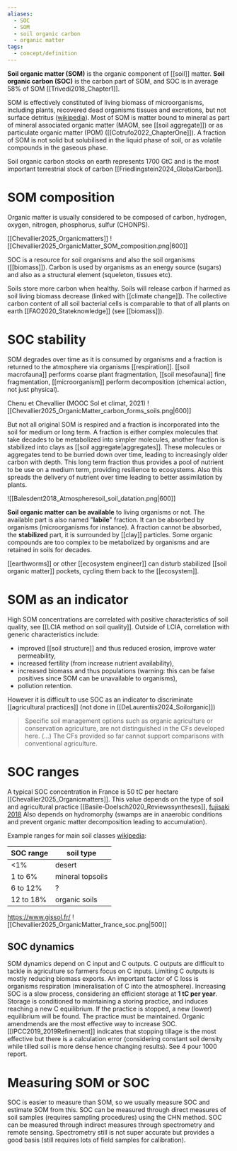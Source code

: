 ```yaml
---
aliases:
  - SOC
  - SOM
  - soil organic carbon
  - organic matter
tags:
  - concept/definition
---
```

**Soil organic matter (SOM)** is the organic component of [[soil]] matter. **Soil organic carbon (SOC)** is the carbon part of SOM, and SOC is in average 58% of SOM [[Trivedi2018_Chapter1]].

SOM is effectively constituted of living biomass of microorganisms, including plants, recovered dead organisms tissues and excretions, but not surface detritus ([wikipedia](https://en.wikipedia.org/wiki/Soil_organic_matter#)). Most of SOM is matter bound to mineral as part of mineral associated organic matter (MAOM, see [[soil aggregate]]) or as particulate organic matter (POM) ([[Cotrufo2022_ChapterOne]]). A fraction of SOM is not solid but solubilised in the liquid phase of soil, or as volatile compounds in the gaseous phase. 

Soil organic carbon stocks on earth represents 1700 GtC and is the most important terrestrial stock of carbon [[Friedlingstein2024_GlobalCarbon]].
# SOM composition
Organic matter is usually considered to be composed of carbon, hydrogen, oxygen, nitrogen, phosphorus, sulfur (CHONPS).

[[Chevallier2025_Organicmatters]]
![[Chevallier2025_OrganicMatter_SOM_composition.png|600]]

SOC is a resource for soil organisms and also the soil organisms ([[biomass]]). Carbon is used by organisms as an energy source (sugars) and also as a structural element (squeleton, tissues etc).

Soils store more carbon when healthy. Soils will release carbon if harmed as soil living biomass decrease (linked with [[climate change]]). The collective carbon content of all soil bacterial cells is comparable to that of all plants on earth [[FAO2020_Stateknowledge]] (see [[biomass]]).
# SOC stability
SOM degrades over time as it is consumed by organisms and a fraction is returned to the atmosphere via organisms [[respiration]]. [[soil macrofauna]] performs coarse plant fragmentation, [[soil mesofauna]] fine fragmentation, [[microorganism]] perform decomposition (chemical action, not just physical).

Chenu et Chevallier (MOOC Sol et climat, 2021)
![[Chevallier2025_OrganicMatter_carbon_forms_soils.png|600]]

But not all original SOM is respired and a fraction is incorporated into the soil for medium or long term. A fraction is either complex molecules that take decades to be metabolized into simpler molecules, another fraction is stabilized into clays as [[soil aggregate|aggregates]]. These molecules or aggregates tend to be burried down over time, leading to increasingly older carbon with depth. This long term fraction thus provides a pool of nutrient to be use on a medium term, providing resilience to ecosystems. Also this spreads the delivery of nutrient over time leading to better assimilation by plants.

![[Balesdent2018_Atmospheresoil_soil_datation.png|600]]

**Soil organic matter can be available** to living organisms or not. The available part is also named "**labile**" fraction. It can be absorbed by organisms (microorganisms for instance). A fraction cannot be absorbed, the **stabilized** part, it is surrounded by [[clay]] particles. 
Some organic compounds are too complex to be metabolized by organisms and are retained in soils for decades.

[[earthworms]] or other [[ecosystem engineer]] can disturb stabilized [[soil organic matter]] pockets, cycling them back to the [[ecosystem]].
# SOM as an indicator
High SOM concentrations are correlated with positive characteristics of soil quality, see [[LCIA method on soil quality]].
Outside of LCIA, correlation with generic characteristics include:
- improved [[soil structure]] and thus reduced erosion, improve water permeability,
- increased fertility (from increase nutrient availability),
- increased biomass and thus populations (warning: this can be false positives since SOM can be unavailable to organisms),
- pollution retention.

However it is difficult to use SOC as an indicator to discriminate [[agricultural practices]] (not done in [[DeLaurentiis2024_Soilorganic]])
> Specific soil management options such as organic agriculture or conservation agriculture, are not distinguished in the CFs developed here. (...) The CFs provided so far cannot support comparisons with conventional agriculture.

# SOC ranges
A typical SOC concentration in France is 50 tC per hectare [[Chevallier2025_Organicmatters]].
This value depends on the type of soil and agricultural practice [[Basile-Doelsch2020_Reviewssyntheses]], [fujisaki 2018](https://www.sciencedirect.com/science/article/pii/S0016706117312156#f0015)
Also depends on hydromorphy (swamps are in anaerobic conditions and prevent organic matter decomposition leading to accumulation).

Example ranges for main soil classes [wikipedia](https://en.wikipedia.org/wiki/Soil_organic_matter#):

| SOC range | soil type        |
| --------- | ---------------- |
| <1%       | desert           |
| 1 to 6%   | mineral topsoils |
| 6 to 12%  | ?                |
| 12 to 18% | organic soils    |
https://www.gissol.fr/
![[Chevallier2025_OrganicMatter_france_soc.png|500]]
## SOC dynamics
SOM dynamics depend on C input and C outputs. C outputs are difficult to tackle in agriculture so farmers focus on C inputs. Limiting C outputs is mostly reducing biomass exports. An important factor of C loss is organisms respiration (mineralisation of C into the atmosphere).
Increasing SOC is a slow process, considering an efficient storage at **1 tC per year**. Storage is conditioned to maintaining a storing practice, and induces reaching a new C equilibrium. If the practice is stopped, a new (lower) equilibrium will be found. The practice must be maintained.
Organic amendmends are the most effective way to increase SOC. [[IPCC2019_2019Refinement]] indicates that stopping tillage is the most effective but there is a calculation error (considering constant soil density while tilled soil is more dense hence changing results). See 4 pour 1000 report.
# Measuring SOM or SOC
SOC is easier to measure than SOM, so we usually measure SOC and estimate SOM from this.
SOC can be measured through direct measures of soil samples (requires sampling procedures) using the CHN method.
SOC can be measured through indirect measures through spectrometry and remote sensing. Spectrometry still is not super accurate but provides a good basis (still requires lots of field samples for calibration).